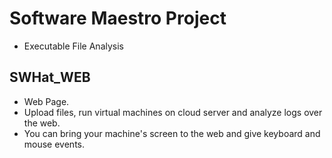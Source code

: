 # Software Maestro Project
- Executable File Analysis

## SWHat_WEB
- Web Page.
- Upload files, run virtual machines on cloud server and analyze logs over the web.
- You can bring your machine's screen to the web and give keyboard and mouse events.

